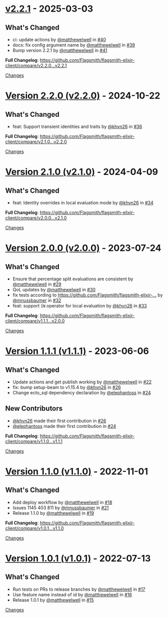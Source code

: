 <a id="v2.2.1"></a>
# [v2.2.1](https://github.com/Flagsmith/flagsmith-elixir-client/releases/tag/v2.2.1) - 2025-03-03

## What's Changed
* ci: update actions by [@matthewelwell](https://github.com/matthewelwell) in [#40](https://github.com/Flagsmith/flagsmith-elixir-client/pull/40)
* docs: fix config argument name by [@matthewelwell](https://github.com/matthewelwell) in [#39](https://github.com/Flagsmith/flagsmith-elixir-client/pull/39)
* Bump version 2.2.1 by [@matthewelwell](https://github.com/matthewelwell) in [#41](https://github.com/Flagsmith/flagsmith-elixir-client/pull/41)


**Full Changelog**: https://github.com/Flagsmith/flagsmith-elixir-client/compare/v2.2.0...v2.2.1

[Changes][v2.2.1]


<a id="v2.2.0"></a>
# [Version 2.2.0 (v2.2.0)](https://github.com/Flagsmith/flagsmith-elixir-client/releases/tag/v2.2.0) - 2024-10-22

## What's Changed
* feat: Support transient identities and traits by [@khvn26](https://github.com/khvn26) in [#36](https://github.com/Flagsmith/flagsmith-elixir-client/pull/36)


**Full Changelog**: https://github.com/Flagsmith/flagsmith-elixir-client/compare/v2.1.0...v2.2.0

[Changes][v2.2.0]


<a id="v2.1.0"></a>
# [Version 2.1.0 (v2.1.0)](https://github.com/Flagsmith/flagsmith-elixir-client/releases/tag/v2.1.0) - 2024-04-09

## What's Changed
* feat: Identity overrides in local evaluation mode by [@khvn26](https://github.com/khvn26) in [#34](https://github.com/Flagsmith/flagsmith-elixir-client/pull/34)


**Full Changelog**: https://github.com/Flagsmith/flagsmith-elixir-client/compare/v2.0.0...v2.1.0

[Changes][v2.1.0]


<a id="v2.0.0"></a>
# [Version 2.0.0 (v2.0.0)](https://github.com/Flagsmith/flagsmith-elixir-client/releases/tag/v2.0.0) - 2023-07-24

## What's Changed
* Ensure that percentage split evaluations are consistent by [@matthewelwell](https://github.com/matthewelwell) in [#29](https://github.com/Flagsmith/flagsmith-elixir-client/pull/29)
* QoL updates by [@matthewelwell](https://github.com/matthewelwell) in [#30](https://github.com/Flagsmith/flagsmith-elixir-client/pull/30)
* fix tests according to https://github.com/Flagsmith/flagsmith-elixir-… by [@mnussbaumer](https://github.com/mnussbaumer) in [#32](https://github.com/Flagsmith/flagsmith-elixir-client/pull/32)
* feat: support `IN` operator for local evaluation by [@khvn26](https://github.com/khvn26) in [#33](https://github.com/Flagsmith/flagsmith-elixir-client/pull/33)

**Full Changelog**: https://github.com/Flagsmith/flagsmith-elixir-client/compare/v1.1.1...v2.0.0

[Changes][v2.0.0]


<a id="v1.1.1"></a>
# [Version 1.1.1 (v1.1.1)](https://github.com/Flagsmith/flagsmith-elixir-client/releases/tag/v1.1.1) - 2023-06-06

## What's Changed
* Update actions and get publish working by [@matthewelwell](https://github.com/matthewelwell) in [#22](https://github.com/Flagsmith/flagsmith-elixir-client/pull/22)
* fix: bump setup-beam to v1.15.4 by [@khvn26](https://github.com/khvn26) in [#26](https://github.com/Flagsmith/flagsmith-elixir-client/pull/26)
* Change ecto_sql dependency declaration by [@elephantoss](https://github.com/elephantoss) in [#24](https://github.com/Flagsmith/flagsmith-elixir-client/pull/24)

## New Contributors
* [@khvn26](https://github.com/khvn26) made their first contribution in [#26](https://github.com/Flagsmith/flagsmith-elixir-client/pull/26)
* [@elephantoss](https://github.com/elephantoss) made their first contribution in [#24](https://github.com/Flagsmith/flagsmith-elixir-client/pull/24)

**Full Changelog**: https://github.com/Flagsmith/flagsmith-elixir-client/compare/v1.1.0...v1.1.1

[Changes][v1.1.1]


<a id="v1.1.0"></a>
# [Version 1.1.0 (v1.1.0)](https://github.com/Flagsmith/flagsmith-elixir-client/releases/tag/v1.1.0) - 2022-11-01

## What's Changed
* Add deploy workflow by [@matthewelwell](https://github.com/matthewelwell) in [#18](https://github.com/Flagsmith/flagsmith-elixir-client/pull/18)
* Issues 1145 403 811 by [@mnussbaumer](https://github.com/mnussbaumer) in [#21](https://github.com/Flagsmith/flagsmith-elixir-client/pull/21)
* Release 1.1.0 by [@matthewelwell](https://github.com/matthewelwell) in [#19](https://github.com/Flagsmith/flagsmith-elixir-client/pull/19)


**Full Changelog**: https://github.com/Flagsmith/flagsmith-elixir-client/compare/v1.0.1...v1.1.0

[Changes][v1.1.0]


<a id="v1.0.1"></a>
# [Version 1.0.1 (v1.0.1)](https://github.com/Flagsmith/flagsmith-elixir-client/releases/tag/v1.0.1) - 2022-07-13

## What's Changed
* Run tests on PRs to release branches by [@matthewelwell](https://github.com/matthewelwell) in [#17](https://github.com/Flagsmith/flagsmith-elixir-client/pull/17)
* Use feature name instead of id by [@matthewelwell](https://github.com/matthewelwell) in [#16](https://github.com/Flagsmith/flagsmith-elixir-client/pull/16)
* Release 1.0.1 by [@matthewelwell](https://github.com/matthewelwell) in [#15](https://github.com/Flagsmith/flagsmith-elixir-client/pull/15)

[Changes][v1.0.1]


[v2.2.1]: https://github.com/Flagsmith/flagsmith-elixir-client/compare/v2.2.0...v2.2.1
[v2.2.0]: https://github.com/Flagsmith/flagsmith-elixir-client/compare/v2.1.0...v2.2.0
[v2.1.0]: https://github.com/Flagsmith/flagsmith-elixir-client/compare/v2.0.0...v2.1.0
[v2.0.0]: https://github.com/Flagsmith/flagsmith-elixir-client/compare/v1.1.1...v2.0.0
[v1.1.1]: https://github.com/Flagsmith/flagsmith-elixir-client/compare/v1.1.0...v1.1.1
[v1.1.0]: https://github.com/Flagsmith/flagsmith-elixir-client/compare/v1.0.1...v1.1.0
[v1.0.1]: https://github.com/Flagsmith/flagsmith-elixir-client/tree/v1.0.1

<!-- Generated by https://github.com/rhysd/changelog-from-release v3.9.0 -->
